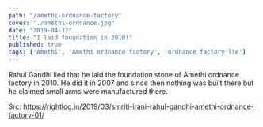 ```yaml
---
path: "/amethi-ordnance-factory"
cover: "./amethi-ordnance.jpg"
date: "2019-04-12"
title: "I laid foundation in 2010!"
published: true
tags: ['Amethi', 'Amethi ordnance factory', 'ordnance factory lie']
---
```


Rahul Gandhi lied that he laid the foundation stone of Amethi ordnance factory in 2010. He did it in 2007 and since then nothing was built there but he claimed small arms were manufactured there. 


Src: https://rightlog.in/2019/03/smriti-irani-rahul-gandhi-amethi-ordnance-factory-01/
